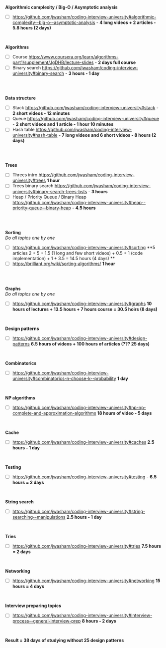 **Algorithmic complexity / Big-O / Asymptotic analysis**

-   [ ] https://github.com/jwasham/coding-interview-university#algorithmic-complexity--big-o--asymptotic-analysis - **4 long videos + 2 articles - 5.8 hours (2 days)**

<br/>

**Algorithms** <br/>

-   [ ] Course https://www.coursera.org/learn/algorithms-part1/supplement/JgDHB/lecture-slides - **2 days full course**
-   [ ] Binary search https://github.com/jwasham/coding-interview-university#binary-search - **3 hours - 1 day**

<br/>
<br/>

**Data structure**

-   [ ] Stack https://github.com/jwasham/coding-interview-university#stack - **2 short videos - 12 minutes**
-   [ ] Queue https://github.com/jwasham/coding-interview-university#queue - **2 short videos and 1 article - 1 hour 10 minutes**
-   [ ] Hash table https://github.com/jwasham/coding-interview-university#hash-table - **7 long videos and 6 short videos - 8 hours (2 days)**

<br/>
<br/>

**Trees** <br/>

-   [ ] Threes intro https://github.com/jwasham/coding-interview-university#trees **1 hour**
-   [ ] Trees binary search https://github.com/jwasham/coding-interview-university#binary-search-trees-bsts - **3 hours**
-   [ ] Heap / Priority Queue / Binary Heap https://github.com/jwasham/coding-interview-university#heap--priority-queue--binary-heap - **4.5 hours**

<br/>
<br/>

**Sorting** <br/>
_Do all topics one by one_ <br/>

-   [ ] https://github.com/jwasham/coding-interview-university#sorting **5 articles 2 + 5 + 1.5 (1 long and few short videos) + 0.5 + 1 (code implementation) + 1 + 3.5 = 14.5 hours (4 days) **
-   [ ] https://brilliant.org/wiki/sorting-algorithms/ **1 hour**

<br/>
<br/>

**Graphs** <br/>
_Do all topics one by one_ <br/>

-   [ ] https://github.com/jwasham/coding-interview-university#graphs **10 hours of lectures + 13.5 hours + 7 hours course = 30.5 hoirs (8 days)**

<br/>

**Design patterns** <br/>

-   [ ] https://github.com/jwasham/coding-interview-university#design-patterns **6.5 hours of videos + 100 hours of articles (??? 25 days)**

<br/>

**Combinatorics** <br/>

-   [ ] https://github.com/jwasham/coding-interview-university#combinatorics-n-choose-k--probability **1 day**

<br/>

**NP algorithms** <br/>

-   [ ] https://github.com/jwasham/coding-interview-university#np-np-complete-and-approximation-algorithms **18 hours of video - 5 days**

<br/>

**Cache** <br/>

-   [ ] https://github.com/jwasham/coding-interview-university#caches **2.5 hours - 1 day**

<br/>

**Testing** <br/>

-   [ ] https://github.com/jwasham/coding-interview-university#testing - **6.5 hours = 2 days**

<br/>

**String search** <br/>

-   [ ] https://github.com/jwasham/coding-interview-university#string-searching--manipulations **2.5 hours - 1 day**

<br/>

**Tries** <br/>

-   [ ] https://github.com/jwasham/coding-interview-university#tries **7.5 hours = 2 days**

<br/>

**Networking** <br/>

-   [ ] https://github.com/jwasham/coding-interview-university#networking **15 hours = 4 days**

<br/>

**Interview preparing topics** <br/>

-   [ ] https://github.com/jwasham/coding-interview-university#interview-process--general-interview-prep **8 hours - 2 days**

<br/>

**Result = 38 days of studying without 25 design patterns**
